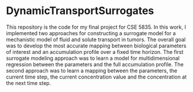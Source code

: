 # DynamicTransportSurrogates
This repository is the code for my final project for CSE 5835. In this work, I implemented two approaches for constructing a surrogate model for a mechanistic model of fluid and solute transport in tumors. The overall goal was to develop the most accurate mapping between biological parameters of interest and an accumulation profile over a fixed time horizon. The first surrogate modeling approach was to learn a model for multidimensional regression between the parameters and the full accumulation profile. The second approach was to learn a mapping between the parameters, the current time step, the current concentration value and the concentration at the next time step.
